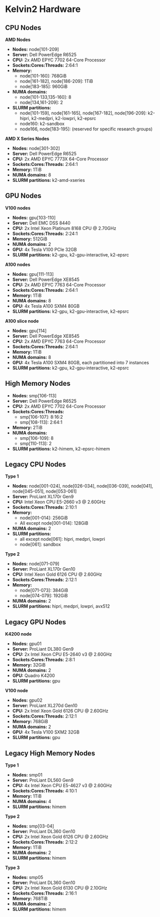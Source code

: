# Kelvin2 Hardware

## CPU Nodes

**AMD Nodes**

- **Nodes:** node[101-209]
- **Server:** Dell PowerEdge R6525
- **CPU:** 2x AMD EPYC 7702 64-Core Processor
- **Sockets:Cores:Threads:** 2:64:1
- **Memory:**
    - node[101-160]: 768GiB
    - node[161-182], node[186-209]: 1TiB
    - node[183-185]: 960GiB
- **NUMA domains:**
    - node[101-133,135-160]: 8
    - node[134,161-209]: 2
- **SLURM partitions:**
    - node[101-159], node[161-165], node[167-182], node[196-209]: k2-hipri, k2-medpri, k2-lowpri, k2-epsrc
    - node160: k2-sandbox
    - node166, node[183-195]: (reserved for specific research groups)

**AMD X Series Nodes**

- **Nodes:** node[301-302]
- **Server:** Dell PowerEdge R6525
- **CPU:** 2x AMD EPYC 7773X 64-Core Processor
- **Sockets:Cores:Threads:** 2:64:1
- **Memory:** 1TiB
- **NUMA domains:** 8
- **SLURM partitions:** k2-amd-xseries

## GPU Nodes

**V100 nodes**

- **Nodes:** gpu[103-110]
- **Server:** Dell EMC DSS 8440
- **CPU:** 2x Intel Xeon Platinum 8168 CPU @ 2.70GHz
- **Sockets:Cores:Threads:** 2:24:1
- **Memory:** 512GiB
- **NUMA domains:** 2
- **GPU:** 4x Tesla V100 PCIe 32GB
- **SLURM partitions:** k2-gpu, k2-gpu-interactive, k2-epsrc

**A100 nodes**

- **Nodes:** gpu[111-113]
- **Server:** Dell PowerEdge XE8545
- **CPU:** 2x AMD EPYC 7763 64-Core Processor
- **Sockets:Cores:Threads:** 2:64:1
- **Memory:** 1TiB
- **NUMA domains:** 8
- **GPU:** 4x Tesla A100 SXM4 80GB
- **SLURM partitions:** k2-gpu, k2-gpu-interactive, k2-epsrc

**A100 slice node**

- **Nodes:** gpu[114]
- **Server:** Dell PowerEdge XE8545
- **CPU:** 2x AMD EPYC 7763 64-Core Processor
- **Sockets:Cores:Threads:** 2:64:1
- **Memory:** 1TiB
- **NUMA domains:** 8
- **GPU:** 4x Tesla A100 SXM4 80GB, each partitioned into 7 instances
- **SLURM partitions:** k2-gpu, k2-gpu-interactive, k2-epsrc


## High Memory Nodes

- **Nodes:** smp[106-113]
- **Server:** Dell PowerEdge R6525
- **CPU:** 2x AMD EPYC 7702 64-Core Processor
- **Sockets:Cores:Threads:**
    - smp[106-107]: 8:16:2
    - smp[108-113]: 2:64:1
- **Memory:** 2TiB
- **NUMA domains:** 
    - smp[106-109]: 8
    - smp[110-113]: 2
- **SLURM partitions:** k2-himem, k2-epsrc-himem

## Legacy CPU Nodes

**Type 1**

- **Nodes:** node[001-024], node[026-034], node[036-039], node[041], node[045-051], node[053-061]
- **Server:** ProLiant XL170r Gen9
- **CPU:** Intel Xeon CPU E5-2660 v3 @ 2.60GHz
- **Sockets:Cores:Threads:** 2:10:1
- **Memory:**
    - node[001-014]: 256GiB
    - All except node[001-014]: 128GiB
- **NUMA domains:** 2
- **SLURM partitions:** 
    - all except node[061]: hipri, medpri, lowpri
    - node[061]: sandbox

**Type 2**

- **Nodes:** node[071-079]
- **Server:** ProLiant XL170r Gen10
- **CPU:** Intel Xeon Gold 6126 CPU @ 2.60GHz
- **Sockets:Cores:Threads:** 2:12:1
- **Memory:**
    - node[071-073]: 384GiB
    - node[074-079]: 192GiB
- **NUMA domains:** 2
- **SLURM partitions:** hipri, medpri, lowpri, avx512

## Legacy GPU Nodes

**K4200 node**

- **Nodes:** gpu01
- **Server:** ProLiant DL380 Gen9
- **CPU:** 2x Intel Xeon CPU E5-2640 v3 @ 2.60GHz
- **Sockets:Cores:Threads:** 2:8:1
- **Memory:** 32GiB
- **NUMA domains:** 2
- **GPU:** Quadro K4200
- **SLURM partitions:** gpu

**V100 node**

- **Nodes:** gpu02
- **Server:** ProLiant XL270d Gen10
- **CPU:** 2x Intel Xeon Gold 6126 CPU @ 2.60GHz
- **Sockets:Cores:Threads:** 2:12:1
- **Memory:** 768GiB
- **NUMA domains:** 2
- **GPU:** 4x Tesla V100 SXM2 32GB
- **SLURM partitions:** gpu

## Legacy High Memory Nodes

**Type 1**

- **Nodes:** smp01
- **Server:** ProLiant DL560 Gen9
- **CPU:** 4x Intel Xeon CPU E5-4627 v3 @ 2.60GHz
- **Sockets:Cores:Threads:** 4:10:1
- **Memory:** 1TiB
- **NUMA domains:** 4
- **SLURM partitions:** himem

**Type 2**

- **Nodes:** smp[03-04]
- **Server:** ProLiant DL360 Gen10
- **CPU:** 2x Intel Xeon Gold 6126 CPU @ 2.60GHz
- **Sockets:Cores:Threads:** 2:12:2
- **Memory:** 1TiB
- **NUMA domains:** 2
- **SLURM partitions:** himem

**Type 3**

- **Nodes:** smp05
- **Server:** ProLiant DL360 Gen10
- **CPU:** 2x Intel Xeon Gold 6130 CPU @ 2.10GHz
- **Sockets:Cores:Threads:** 2:16:1
- **Memory:** 768TiB
- **NUMA domains:** 2
- **SLURM partitions:** himem

